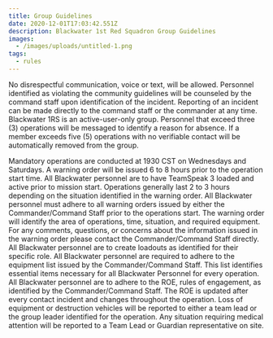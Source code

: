 ```yaml
---
title: Group Guidelines
date: 2020-12-01T17:03:42.551Z
description: Blackwater 1st Red Squadron Group Guidelines
images:
  - /images/uploads/untitled-1.png
tags:
  - rules
---
```


No disrespectful communication, voice or text, will be allowed. Personnel identified as violating the community guidelines will be counseled by the command staff upon identification of the incident. Reporting of an incident can be made directly to the command staff or the commander at any time. Blackwater 1RS is an active-user-only group. Personnel that exceed three (3) operations will be messaged to identify a reason for absence. If a member exceeds five (5) operations with no verifiable contact will be automatically removed from the group.

Mandatory operations are conducted at 1930 CST on Wednesdays and Saturdays. A warning order will be issued 6 to 8 hours prior to the operation start time. All Blackwater personnel are to have TeamSpeak 3 loaded and active prior to mission start. Operations generally last 2 to 3 hours depending on the situation identified in the warning order. All Blackwater personnel must adhere to all warning orders issued by either the Commander/Command Staff prior to the operations start. The warning order will identify the area of operations, time, situation, and required equipment. For any comments, questions, or concerns about the information issued in the warning order please contact the Commander/Command Staff directly. All Blackwater personnel are to create loadouts as identified for their specific role. All Blackwater personnel are required to adhere to the equipment list issued by the Commander/Command Staff. This list identifies essential items necessary for all Blackwater Personnel for every operation. All Blackwater personnel are to adhere to the ROE, rules of engagement, as identified by the Commander/Command Staff. The ROE is updated after every contact incident and changes throughout the operation. Loss of equipment or destruction vehicles will be reported to either a team lead or the group leader identified for the operation. Any situation requiring medical attention will be reported to a Team Lead or Guardian representative on site.
